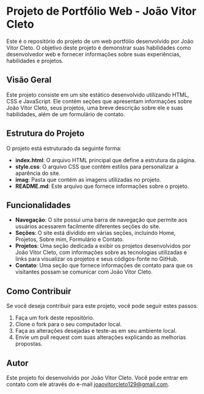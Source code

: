 # Projeto de Portfólio Web - João Vitor Cleto

Este é o repositório do projeto de um web portfólio desenvolvido por João Vitor Cleto. O objetivo deste projeto é demonstrar suas habilidades como desenvolvedor web e fornecer informações sobre suas experiências, habilidades e projetos.

## Visão Geral

Este projeto consiste em um site estático desenvolvido utilizando HTML, CSS e JavaScript. Ele contém seções que apresentam informações sobre João Vitor Cleto, seus projetos, uma breve descrição sobre ele e suas habilidades, além de um formulário de contato.

## Estrutura do Projeto

O projeto está estruturado da seguinte forma:

- **index.html**: O arquivo HTML principal que define a estrutura da página.
- **style.css**: O arquivo CSS que contém estilos para personalizar a aparência do site.
- **imag**: Pasta que contém as imagens utilizadas no projeto.
- **README.md**: Este arquivo que fornece informações sobre o projeto.

## Funcionalidades

- **Navegação**: O site possui uma barra de navegação que permite aos usuários acessarem facilmente diferentes seções do site.
- **Seções**: O site está dividido em várias seções, incluindo Home, Projetos, Sobre mim, Formulário e Contato.
- **Projetos**: Uma seção dedicada a exibir os projetos desenvolvidos por João Vitor Cleto, com informações sobre as tecnologias utilizadas e links para visualizar os projetos e seus códigos-fonte no GitHub.
- **Contato**: Uma seção que fornece informações de contato para que os visitantes possam se comunicar com João Vitor Cleto.

## Como Contribuir

Se você deseja contribuir para este projeto, você pode seguir estes passos:

1. Faça um fork deste repositório.
2. Clone o fork para o seu computador local.
3. Faça as alterações desejadas e teste-as em seu ambiente local.
4. Envie um pull request com suas alterações explicando as melhorias propostas.

## Autor

Este projeto foi desenvolvido por João Vitor Cleto. Você pode entrar em contato com ele através do e-mail [joaovitorcleto129@gmail.com](mailto:joaovitorcleto129@gmail.com).
